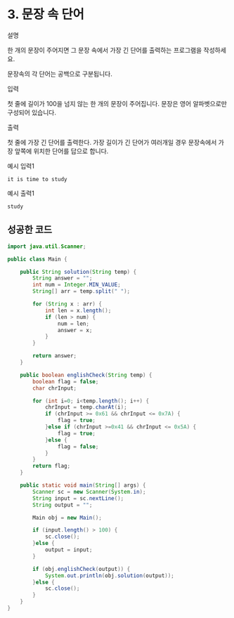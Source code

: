 # 3. 문장 속 단어

설명

한 개의 문장이 주어지면 그 문장 속에서 가장 긴 단어를 출력하는 프로그램을 작성하세요.

문장속의 각 단어는 공백으로 구분됩니다.

입력

첫 줄에 길이가 100을 넘지 않는 한 개의 문장이 주어집니다. 문장은 영어 알파벳으로만 구성되어 있습니다.

출력

첫 줄에 가장 긴 단어를 출력한다. 가장 길이가 긴 단어가 여러개일 경우 문장속에서 가장 앞쪽에 위치한 단어를 답으로 합니다.

예시 입력1

```
it is time to study
```

예시 출력1

```
study
```

## 성공한 코드

```java
import java.util.Scanner;

public class Main {

    public String solution(String temp) {
        String answer = "";
        int num = Integer.MIN_VALUE;
        String[] arr = temp.split(" ");

        for (String x : arr) {
            int len = x.length();
            if (len > num) {
                num = len;
                answer = x;
            }
        }

        return answer;
    }

    public boolean englishCheck(String temp) {
        boolean flag = false;
        char chrInput;

        for (int i=0; i<temp.length(); i++) {
            chrInput = temp.charAt(i);
            if (chrInput >= 0x61 && chrInput <= 0x7A) {
                flag = true;
            }else if (chrInput >=0x41 && chrInput <= 0x5A) {
                flag = true;
            }else {
                flag = false;
            }
        }
        return flag;
    }

    public static void main(String[] args) {
        Scanner sc = new Scanner(System.in);
        String input = sc.nextLine();
        String output = "";

        Main obj = new Main();

        if (input.length() > 100) {
            sc.close();
        }else {
            output = input;
        }

        if (obj.englishCheck(output)) {
            System.out.println(obj.solution(output));
        }else {
            sc.close();
        }
    }
}
```

